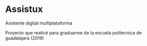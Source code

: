 # Assistux
Asistente digital multiplataforma

Proyecto que realicé para graduarme de la escuela politecnica de guadalajara (2019)
